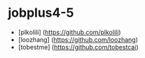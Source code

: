 # jobplus4-5
* [plkolili] (https://github.com/plkolili)
* [loozhang] (https://github.com/loozhang)
* [tobestme] (https://github.com/tobestcai)
